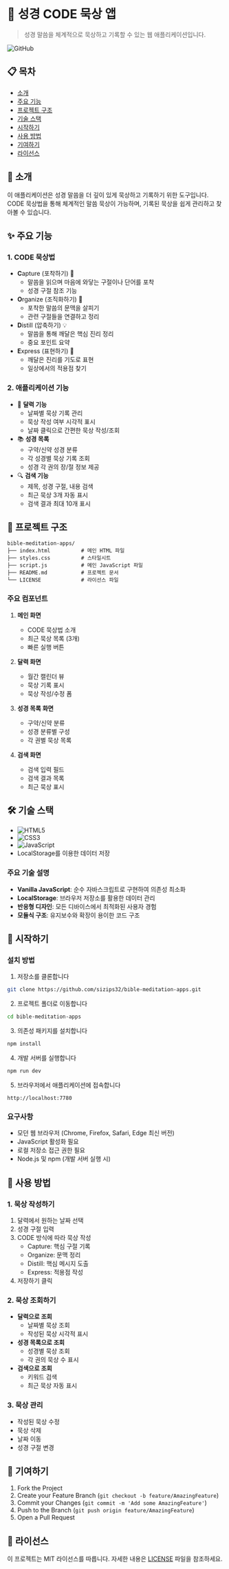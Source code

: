 # 📖 성경 CODE 묵상 앱

> 성경 말씀을 체계적으로 묵상하고 기록할 수 있는 웹 애플리케이션입니다.

![GitHub](https://img.shields.io/github/license/sizips32/bible-meditation-apps)

## 📋 목차

- [소개](#소개)
- [주요 기능](#주요-기능)
- [프로젝트 구조](#프로젝트-구조)
- [기술 스택](#기술-스택)
- [시작하기](#시작하기)
- [사용 방법](#사용-방법)
- [기여하기](#기여하기)
- [라이선스](#라이선스)

## 🎯 소개

이 애플리케이션은 성경 말씀을 더 깊이 있게 묵상하고 기록하기 위한 도구입니다. CODE 묵상법을 통해 체계적인 말씀 묵상이 가능하며, 기록된 묵상을 쉽게 관리하고 찾아볼 수 있습니다.

## ✨ 주요 기능

### 1. CODE 묵상법

- **C**apture (포착하기) 📝
  - 말씀을 읽으며 마음에 와닿는 구절이나 단어를 포착
  - 성경 구절 참조 기능
- **O**rganize (조직화하기) 🔄
  - 포착한 말씀의 문맥을 살피기
  - 관련 구절들을 연결하고 정리
- **D**istill (압축하기) 💡
  - 말씀을 통해 깨달은 핵심 진리 정리
  - 중요 포인트 요약
- **E**xpress (표현하기) 🙏
  - 깨달은 진리를 기도로 표현
  - 일상에서의 적용점 찾기

### 2. 애플리케이션 기능

- 📅 **달력 기능**
  - 날짜별 묵상 기록 관리
  - 묵상 작성 여부 시각적 표시
  - 날짜 클릭으로 간편한 묵상 작성/조회
- 📚 **성경 목록**
  - 구약/신약 성경 분류
  - 각 성경별 묵상 기록 조회
  - 성경 각 권의 장/절 정보 제공
- 🔍 **검색 기능**
  - 제목, 성경 구절, 내용 검색
  - 최근 묵상 3개 자동 표시
  - 검색 결과 최대 10개 표시

## 📂 프로젝트 구조

```
bible-meditation-apps/
├── index.html          # 메인 HTML 파일
├── styles.css          # 스타일시트
├── script.js           # 메인 JavaScript 파일
├── README.md           # 프로젝트 문서
└── LICENSE             # 라이선스 파일
```

### 주요 컴포넌트

1. **메인 화면**

   - CODE 묵상법 소개
   - 최근 묵상 목록 (3개)
   - 빠른 실행 버튼

2. **달력 화면**

   - 월간 캘린더 뷰
   - 묵상 기록 표시
   - 묵상 작성/수정 폼

3. **성경 목록 화면**

   - 구약/신약 분류
   - 성경 분류별 구성
   - 각 권별 묵상 목록

4. **검색 화면**
   - 검색 입력 필드
   - 검색 결과 목록
   - 최근 묵상 표시

## 🛠 기술 스택

- ![HTML5](https://img.shields.io/badge/HTML5-E34F26?style=flat-square&logo=html5&logoColor=white)
- ![CSS3](https://img.shields.io/badge/CSS3-1572B6?style=flat-square&logo=css3&logoColor=white)
- ![JavaScript](https://img.shields.io/badge/JavaScript-F7DF1E?style=flat-square&logo=javascript&logoColor=black)
- LocalStorage를 이용한 데이터 저장

### 주요 기술 설명

- **Vanilla JavaScript**: 순수 자바스크립트로 구현하여 의존성 최소화
- **LocalStorage**: 브라우저 저장소를 활용한 데이터 관리
- **반응형 디자인**: 모든 디바이스에서 최적화된 사용자 경험
- **모듈식 구조**: 유지보수와 확장이 용이한 코드 구조

## 🚀 시작하기

### 설치 방법

1. 저장소를 클론합니다

```bash
git clone https://github.com/sizips32/bible-meditation-apps.git
```

2. 프로젝트 폴더로 이동합니다

```bash
cd bible-meditation-apps
```

3. 의존성 패키지를 설치합니다

```bash
npm install
```

4. 개발 서버를 실행합니다

```bash
npm run dev
```

5. 브라우저에서 애플리케이션에 접속합니다

```
http://localhost:7780
```

### 요구사항

- 모던 웹 브라우저 (Chrome, Firefox, Safari, Edge 최신 버전)
- JavaScript 활성화 필요
- 로컬 저장소 접근 권한 필요
- Node.js 및 npm (개발 서버 실행 시)

## 📝 사용 방법

### 1. 묵상 작성하기

1. 달력에서 원하는 날짜 선택
2. 성경 구절 입력
3. CODE 방식에 따라 묵상 작성
   - Capture: 핵심 구절 기록
   - Organize: 문맥 정리
   - Distill: 핵심 메시지 도출
   - Express: 적용점 작성
4. 저장하기 클릭

### 2. 묵상 조회하기

- **달력으로 조회**
  - 날짜별 묵상 조회
  - 작성된 묵상 시각적 표시
- **성경 목록으로 조회**
  - 성경별 묵상 조회
  - 각 권의 묵상 수 표시
- **검색으로 조회**
  - 키워드 검색
  - 최근 묵상 자동 표시

### 3. 묵상 관리

- 작성된 묵상 수정
- 묵상 삭제
- 날짜 이동
- 성경 구절 변경

## 👥 기여하기

1. Fork the Project
2. Create your Feature Branch (`git checkout -b feature/AmazingFeature`)
3. Commit your Changes (`git commit -m 'Add some AmazingFeature'`)
4. Push to the Branch (`git push origin feature/AmazingFeature`)
5. Open a Pull Request

## 📄 라이선스

이 프로젝트는 MIT 라이선스를 따릅니다. 자세한 내용은 [LICENSE](LICENSE) 파일을 참조하세요.
